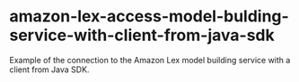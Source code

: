 # amazon-lex-access-model-bulding-service-with-client-from-java-sdk
Example of the connection to the Amazon Lex model building service with a client from Java SDK.
